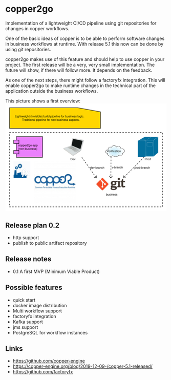 # copper2go
 Implementation of a lightweight CI/CD pipeline using git repositories for changes in copper workflows.
 
 One of the basic ideas of copper is to be able to perform software changes in business workflows at runtime. With release 5.1 this now can be done by using git repositories.
 
 copper2go makes use of this feature and should help to use copper in your project. The first release will be a very, very small implementation. The future will show, if there will follow more. It depends on the feedback.
 
 As one of the next steps, there might follow a factoryfx integration. This will enable copper2go to make runtime changes in the technical part of the application outside the business workflows.
 
 This picture shows a first overview:
 ![This picture shows a first overview](copper2goOverview.svg)
 
 ## Release plan 0.2
  * http support
  * publish to public artifact repository
  
## Release notes
 * 0.1 A first MVP (Minimum Viable Product)
 
 ## Possible features
 * quick start
 * docker image distribution
 * Multi workflow support
 * factoryfx integration
 * Kafka support
 * jms support
 * PostgreSQL for workflow instances
 
 ## Links
 * https://github.com/copper-engine
 * https://copper-engine.org/blog/2019-12-09-/copper-5.1-released/
 * https://github.com/factoryfx
